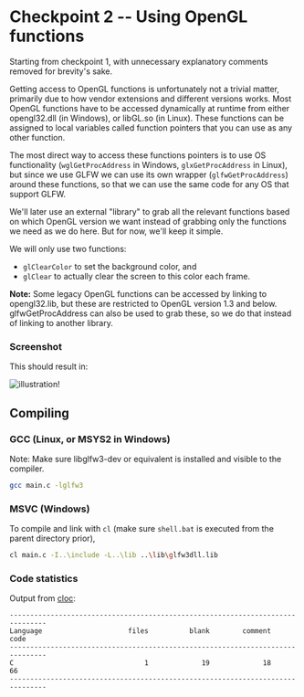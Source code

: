 # Checkpoint 2 -- Using OpenGL functions

Starting from checkpoint 1, with unnecessary explanatory comments removed for brevity's sake.

Getting access to OpenGL functions is unfortunately not a trivial matter, primarily due to how vendor extensions and different versions works. Most OpenGL functions have to be accessed dynamically at runtime from either opengl32.dll (in Windows), or libGL.so (in Linux). These functions can be assigned to local variables called function pointers that you can use as any other function.

The most direct way to access these functions pointers is to use OS functionality (`wglGetProcAddress` in Windows, `glxGetProcAddress` in Linux), but since we use GLFW we can use its own wrapper (`glfwGetProcAddress`) around these functions, so that we can use the same code for any OS that support GLFW. 

We'll later use an external "library" to grab all the relevant functions based on which OpenGL version we want instead of grabbing only the functions we need as we do here. But for now, we'll keep it simple.

We will only use two functions:
 - `glClearColor` to set the background color, and 
 - `glClear` to actually clear the screen to this color each frame.



**Note:** Some legacy OpenGL functions can be accessed by linking to opengl32.lib, but these are restricted to OpenGL version 1.3 and below. glfwGetProcAddress can also be used to grab these, so we do that instead of linking to another library. 

### Screenshot

This should result in:

![illustration!](http://i.imgur.com/qgsGSRe.png)

## Compiling

### GCC (Linux, or MSYS2 in Windows)
Note: Make sure libglfw3-dev or equivalent is installed and visible to the compiler. 
```bash
gcc main.c -lglfw3
```

### MSVC (Windows)
To compile and link with `cl` (make sure `shell.bat` is executed from the parent directory prior), 
```bash
cl main.c -I..\include -L..\lib ..\lib\glfw3dll.lib
```

### Code statistics

Output from [cloc](https://github.com/AlDanial/cloc):
```
-------------------------------------------------------------------------------
Language                     files          blank        comment           code
-------------------------------------------------------------------------------
C                                1             19             18             66
-------------------------------------------------------------------------------
```
